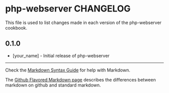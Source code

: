 php-webserver CHANGELOG
=======================

This file is used to list changes made in each version of the php-webserver cookbook.

0.1.0
-----
- [your_name] - Initial release of php-webserver

- - -
Check the [Markdown Syntax Guide](http://daringfireball.net/projects/markdown/syntax) for help with Markdown.

The [Github Flavored Markdown page](http://github.github.com/github-flavored-markdown/) describes the differences between markdown on github and standard markdown.
